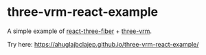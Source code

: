 # three-vrm-react-example

A simple example of [react-three-fiber](https://github.com/react-spring/react-three-fiber) + [three-vrm](https://github.com/pixiv/three-vrm).

Try here: <https://ahuglajbclajep.github.io/three-vrm-react-example/>
